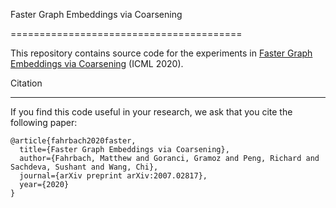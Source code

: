 Faster Graph Embeddings via Coarsening

========================================

This repository contains source code for the experiments in
[Faster Graph Embeddings via Coarsening](https://arxiv.org/abs/2007.02817)
(ICML 2020).

Citation

---------

If you find this code useful in your research, we ask that you cite the
following paper:

```
@article{fahrbach2020faster,
  title={Faster Graph Embeddings via Coarsening},
  author={Fahrbach, Matthew and Goranci, Gramoz and Peng, Richard and Sachdeva, Sushant and Wang, Chi},
  journal={arXiv preprint arXiv:2007.02817},
  year={2020}
}
```
